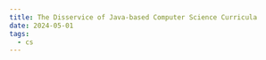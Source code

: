 ```yaml
---
title: The Disservice of Java-based Computer Science Curricula
date: 2024-05-01
tags:
  - cs
---
```

